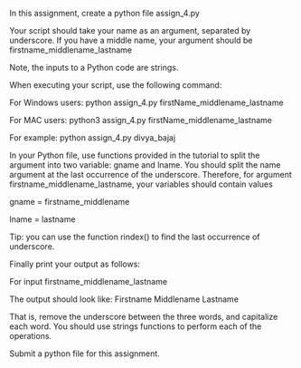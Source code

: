 In this assignment, create a python file assign_4.py

Your script should take your name as an argument, separated by underscore. If you have a middle name, your argument should be firstname_middlename_lastname

Note, the inputs to a Python code are strings.

When executing your script, use the following command:

For Windows users: python assign_4.py firstName_middlename_lastname

For MAC users: python3 assign_4.py firstName_middlename_lastname

For example: python assign_4.py divya_bajaj

In your Python file, use functions provided in the tutorial to split the argument into two variable: gname and lname. You should split the name argument at the last occurrence of the underscore. Therefore, for argument firstname_middlename_lastname, your variables should contain values

gname = firstname_middlename

lname = lastname

Tip: you can use the function rindex() to find the last occurrence of underscore.

Finally print your output as follows:

For input firstname_middlename_lastname

The output should look like: Firstname Middlename Lastname

That is, remove the underscore between the three words, and capitalize each word. You should use strings functions to perform each of the operations.

Submit a python file for this assignment.